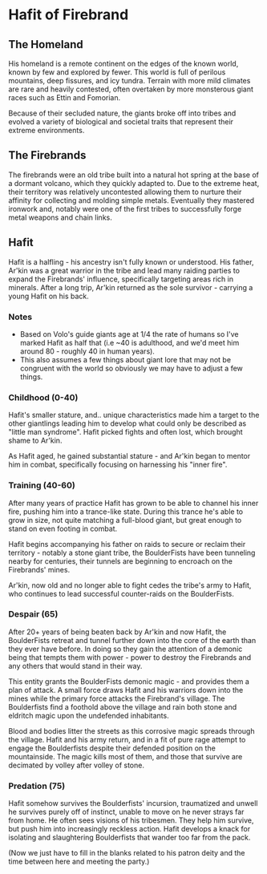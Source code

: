 # Hafit of Firebrand

## The Homeland
His homeland is a remote continent on the edges of the known world, known by few and explored by fewer. This world is full of perilous mountains, deep fissures, and icy tundra. Terrain with more mild climates are rare and heavily contested, often overtaken by more monsterous giant races such as Ettin and Fomorian.

Because of their secluded nature, the giants broke off into tribes and evolved a variety of biological and societal traits that represent their extreme environments.

## The Firebrands
The firebrands were an old tribe built into a natural hot spring at the base of a dormant volcano, which they quickly adapted to. Due to the extreme heat, their territory was relatively uncontested allowing them to nurture their affinity for collecting and molding simple metals. Eventually they mastered ironwork and, notably were one of the first tribes to successfully forge metal weapons and chain links.

## Hafit
Hafit is a halfling - his ancestry isn't fully known or understood. His father, Ar'kin was a great warrior in the tribe and lead many raiding parties to expand the Firebrands' influence, specifically targeting areas rich in minerals. After a long trip, Ar'kin returned as the sole survivor - carrying a young Hafit on his back.

### Notes
- Based on Volo's guide giants age at 1/4 the rate of humans so I've marked Hafit as half that (i.e ~40 is adulthood, and we'd meet him around 80 - roughly 40 in human years).
- This also assumes a few things about giant lore that may not be congruent with the world so obviously we may have to adjust a few things.

### Childhood (0-40)
Hafit's smaller stature, and.. unique characteristics made him a target to the other giantlings leading him to develop what could only be described as "little man syndrome". Hafit picked fights and often lost, which brought shame to Ar'kin.

As Hafit aged, he gained substantial stature - and Ar'kin began to mentor him in combat, specifically focusing on harnessing his "inner fire".

### Training (40-60)
After many years of practice Hafit has grown to be able to channel his inner fire, pushing him into a trance-like state. During this trance he's able to grow in size, not quite matching a full-blood giant, but great enough to stand on even footing in combat.

Hafit begins accompanying his father on raids to secure or reclaim their territory - notably a stone giant tribe, the BoulderFists have been tunneling nearby for centuries, their tunnels are beginning to encroach on the Firebrands' mines. 

Ar'kin, now old and no longer able to fight cedes the tribe's army to Hafit, who continues to lead successful counter-raids on the BoulderFists.

### Despair (65)
After 20+ years of being beaten back by Ar'kin and now Hafit, the BoulderFists retreat and tunnel further down into the core of the earth than they ever have before. In doing so they gain the attention of a demonic being that tempts them with power - power to destroy the Firebrands and any others that would stand in their way.

This entity grants the BoulderFists demonic magic - and provides them a plan of attack. A small force draws Hafit and his warriors down into the mines while the primary force attacks the Firebrand's village. The Boulderfists find a foothold above the village and rain both stone and eldritch magic upon the undefended inhabitants.

Blood and bodies litter the streets as this corrosive magic spreads through the village. Hafit and his army return, and in a fit of pure rage attempt to engage the Boulderfists despite their defended position on the mountainside. The magic kills most of them, and those that survive are decimated by volley after volley of stone.

### Predation (75)
Hafit somehow survives the Boulderfists' incursion, traumatized and unwell he survives purely off of instinct, unable to move on he never strays far from home. He often sees visions of his tribesmen. They help him survive, but push him into increasingly reckless action. Hafit develops a knack for isolating and slaughtering Boulderfists that wander too far from the pack.

(Now we just have to fill in the blanks related to his patron deity and the time between here and meeting the party.)
